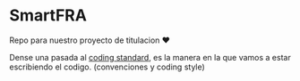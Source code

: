 # SmartFRA

Repo para nuestro proyecto de titulacion ❤️

Dense una pasada al [coding standard](https://github.com/ivansteezy/SmartFRA/blob/main/CodingStandard.md), es la manera en la que vamos a estar escribiendo el codigo. (convenciones y coding style)
